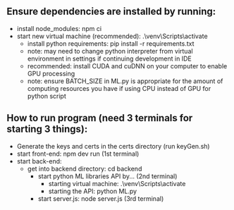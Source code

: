 ## Ensure dependencies are installed by running:

- install node_modules: npm ci
- start new virtual machine (recommended): .\\venv\Scripts\activate
  - install python requirements: pip install -r requirements.txt
  - note: may need to change python interpreter from virtual environment in settings if continuing development in IDE
  - recommended: install CUDA and cuDNN on your computer to enable GPU processing
  - note: ensure BATCH_SIZE in ML.py is appropriate for the amount of computing resources you have if using CPU instead of GPU for python script

## How to run program (need 3 terminals for starting 3 things):

- Generate the keys and certs in the certs directory (run keyGen.sh)
- start front-end: npm dev run (1st terminal)
- start back-end:
  - get into backend directory: cd backend
    - start python ML libraries API by... (2nd terminal)
      - starting virtual machine: .\\venv\Scripts\activate
      - starting the API: python ML.py
    - start server.js: node server.js (3rd terminal)
